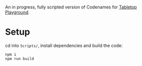 An in progress, fully scripted version of Codenames for [Tabletop Playground](https://tabletop-playground.com/).

# Setup

cd into `Scripts/`, install dependencies and build the code:

```
npm i
npm run build
```
